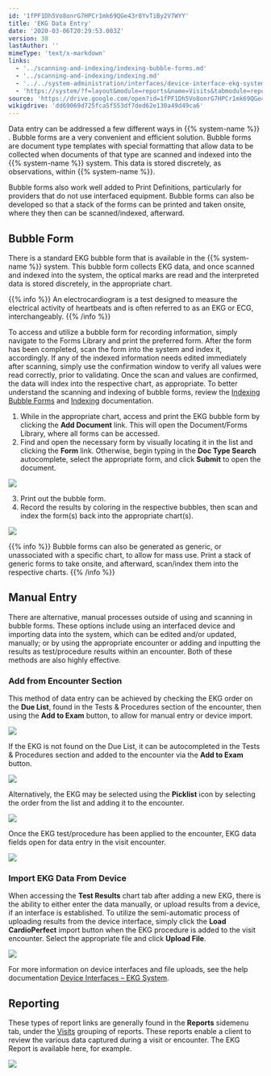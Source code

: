 ```yaml
---
id: '1fPF1Dh5Vo8onrG7HPCr1mk69QGe43r8YvTiBy2V7WYY'
title: 'EKG Data Entry'
date: '2020-03-06T20:29:53.003Z'
version: 38
lastAuthor: ''
mimeType: 'text/x-markdown'
links:
  - '../scanning-and-indexing/indexing-bubble-forms.md'
  - '../scanning-and-indexing/indexing.md'
  - '../../system-administration/interfaces/device-interface-ekg-system.md'
  - 'https://system/?f=layout&module=reports&name=Visits&tabmodule=reports&t=Visits&tabmodule=reports&tabselect=Visits'
source: 'https://drive.google.com/open?id=1fPF1Dh5Vo8onrG7HPCr1mk69QGe43r8YvTiBy2V7WYY'
wikigdrive: 'dd69069d725fca5f553df7ded62e130a49d49ca6'
---
```

Data entry can be addressed a few different ways in {{% system-name %}} . Bubble forms are a very convenient and efficient solution. Bubble forms are document type templates with special formatting that allow data to be collected when documents of that type are scanned and indexed into the {{% system-name %}} system. This data is stored discretely, as observations, within {{% system-name %}}.

Bubble forms also work well added to Print Definitions, particularly for providers that do not use interfaced equipment. Bubble forms can also be developed so that a stack of the forms can be printed and taken onsite, where they then can be scanned/indexed, afterward.

## Bubble Form

There is a standard EKG bubble form that is available in the {{% system-name %}} system. This bubble form collects EKG data, and once scanned and indexed into the system, the optical marks are read and the interpreted data is stored discretely, in the appropriate chart.

{{% info %}}
An electrocardiogram is a test designed to measure the electrical activity of heartbeats and is often referred to as an EKG or ECG, interchangeably.
{{% /info %}}

To access and utilize a bubble form for recording information, simply navigate to the Forms Library and print the preferred form. After the form has been completed, scan the form into the system and index it, accordingly. If any of the indexed information needs edited immediately after scanning, simply use the confirmation window to verify all values were read correctly, prior to validating. Once the scan and values are confirmed, the data will index into the respective chart, as appropriate. To better understand the scanning and indexing of bubble forms, review the [Indexing Bubble Forms](../scanning-and-indexing/indexing-bubble-forms.md) and [Indexing](../scanning-and-indexing/indexing.md) documentation.

1. While in the appropriate chart, access and print the EKG bubble form by clicking the <strong>Add Document</strong> link. This will open the Document/Forms Library, where all forms can be accessed.
2. Find and open the necessary form by visually locating it in the list and clicking the <strong>Form</strong> link. Otherwise, begin typing in the <strong>Doc Type Search</strong> autocomplete, select the appropriate form, and click <strong>Submit</strong> to open the document.

![](../ekg-data-entry.assets/7ccfedf97a40807f792b406f1b2709b0.png)

3. Print out the bubble form.
4. Record the results by coloring in the respective bubbles, then scan and index the form(s) back into the appropriate chart(s).

![](../ekg-data-entry.assets/50580dbb7e9240c77900d2d0668d54ca.png)

{{% info %}}
Bubble forms can also be generated as generic, or unassociated with a specific chart, to allow for mass use. Print a stack of generic forms to take onsite, and afterward, scan/index them into the respective charts.
{{% /info %}}

## Manual Entry

There are alternative, manual processes outside of using and scanning in bubble forms. These options include using an interfaced device and importing data into the system, which can be edited and/or updated, manually; or by using the appropriate encounter or adding and inputting the results as test/procedure results within an encounter. Both of these methods are also highly effective.

### Add from Encounter Section

This method of data entry can be achieved by checking the EKG order on the **Due List**, found in the Tests & Procedures section of the encounter, then using the **Add to Exam** button, to allow for manual entry or device import.

![](../ekg-data-entry.assets/ed5faf41935d896e592781cec69c369e.png)

If the EKG is not found on the Due List, it can be autocompleted in the Tests & Procedures section and added to the encounter via the **Add to Exam** button.

![](../ekg-data-entry.assets/95220921258915483355efb111762fab.png)

Alternatively, the EKG may be selected using the **Picklist** icon by selecting the order from the list and adding it to the encounter.

![](../ekg-data-entry.assets/60a329a60eecaecbfa671210cc74cef6.png)

Once the EKG test/procedure has been applied to the encounter, EKG data fields open for data entry in the visit encounter.

![](../ekg-data-entry.assets/cd93e3b7d9ec31aeda226bc89e256535.png)

### Import EKG Data From Device

When accessing the **Test Results** chart tab after adding a new EKG, there is the ability to either enter the data manually, or upload results from a device, if an interface is established. To utilize the semi-automatic process of uploading results from the device interface, simply click the **Load CardioPerfect** import button when the EKG procedure is added to the visit encounter. Select the appropriate file and click **Upload File**.

![](../ekg-data-entry.assets/0786e2ae80d10a93f8dead7801ccf3f7.png)

For more information on device interfaces and file uploads, see the help documentation [Device Interfaces – EKG System](../../system-administration/interfaces/device-interface-ekg-system.md).

## Reporting

These types of report links are generally found in the **Reports** sidemenu tab, under the [Visits](https://system/?f=layout&module=reports&name=Visits&tabmodule=reports&t=Visits&tabmodule=reports&tabselect=Visits) grouping of reports. These reports enable a client to review the various data captured during a visit or encounter. The EKG Report is available here, for example.

![](../ekg-data-entry.assets/a57850af2a38f3b4acf4b361c87680b1.png)
